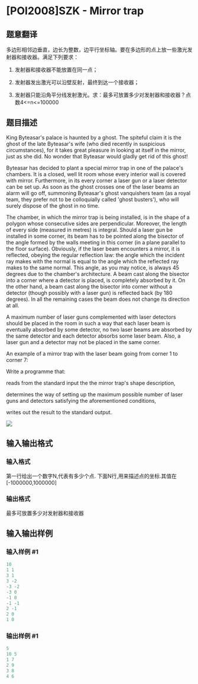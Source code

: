 # [POI2008]SZK - Mirror trap

## 题意翻译

多边形相邻边垂直，边长为整数，边平行坐标轴。要在多边形的点上放一些激光发射器和接收器。满足下列要求：

1. 发射器和接收器不能放置在同一点；

2. 发射器发出激光可以沿壁反射，最终到达一个接收器；

3. 发射器只能沿角平分线发射激光。求：最多可放置多少对发射器和接收器？点数4<=n<=100000

## 题目描述

King Byteasar's palace is haunted by a ghost. The spiteful claim it is the ghost of the late Byteasar's wife (who died recently in suspicious circumstances), for it takes great pleasure in looking at itself in the mirror, just as she did. No wonder that Byteasar would gladly get rid of this ghost!

Byteasar has decided to plant a special mirror trap in one of the palace's chambers. It is a closed, well lit room whose every interior wall is covered with mirror. Furthermore, in its every corner a laser gun or a laser detector can be set up. As soon as the ghost crosses one of the laser beams an alarm will go off, summoning Byteasar's ghost vanquishers team (as a royal team, they prefer not to be colloquially called 'ghost busters'), who will surely dispose of the ghost in no time.

The chamber, in which the mirror trap is being installed, is in the shape of a polygon whose consecutive sides are perpendicular. Moreover, the length of every side (measured in metres) is integral. Should a laser gun be installed in some corner, its beam has to be pointed along the bisector of the angle formed by the walls meeting in this corner (in a plane parallel to the floor surface). Obviously, if the laser beam encounters a mirror, it is reflected, obeying the regular reflection law: the angle which the incident ray makes with the normal is equal to the angle which the reflected ray makes to the same normal. This angle, as you may notice, is always 45 degrees due to the chamber's architecture. A beam cast along the bisector into a corner where a detector is placed, is completely absorbed by it. On the other hand, a beam cast along the bisector into corner without a detector (though possibly with a laser gun) is reflected back (by 180 degrees). In all the remaining cases the beam does not change its direction at all.

A maximum number of laser guns complemented with laser detectors should be placed in the room in such a way that each laser beam is eventually absorbed by some detector, no two laser beams are absorbed by the same detector and each detector absorbs some laser beam. Also, a laser gun and a detector may not be placed in the same corner.

An example of a mirror trap with the laser beam going from corner 1 to corner 7:

Write a programme that:

reads from the standard input the the mirror trap's shape description,

determines the way of setting up the maximum possible number of laser guns and detectors satisfying the aforementioned conditions,

writes out the result to the standard output.

![](https://cdn.luogu.com.cn/upload/pic/15471.png)

## 输入输出格式

### 输入格式

第一行给出一个数字N,代表有多少个点. 下面N行,用来描述点的坐标.其值在[-1000000,1000000]

### 输出格式

最多可放置多少对发射器和接收器

## 输入输出样例

### 输入样例 #1

```cpp
10
1 1
3 1
3 -2
-3 -2
-3 0
-1 0
-1 -1
2 -1
2 0
1 0
```


### 输出样例 #1

```cpp
5
10 5
1 7
2 9
3 8
4 6
```


